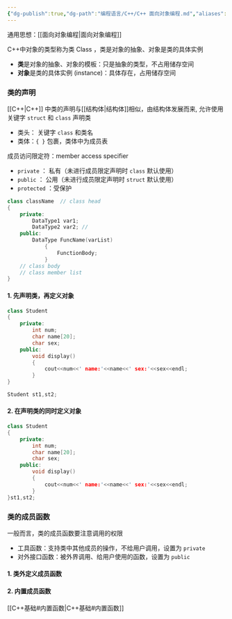 ```yaml
---
{"dg-publish":true,"dg-path":"编程语言/C++/C++ 面向对象编程.md","aliases":["类","对象"],"permalink":"/编程语言/C++/C++ 面向对象编程/","dgPassFrontmatter":true,"noteIcon":"","created":"2025-07-17T17:05:46.000+08:00","updated":"2025-07-18T00:27:40.530+08:00"}
---
```



通用思想：[[面向对象编程\|面向对象编程]]

C++中对象的类型称为类 Class ，类是对象的抽象、对象是类的具体实例
- **类**是对象的抽象、对象的模板：只是抽象的类型，不占用储存空间
- **对象**是类的具体实例 (instance)：具体存在，占用储存空间

### 类的声明
[[C++\|C++]] 中类的声明与[[结构体\|结构体]]相似，由结构体发展而来, 允许使用关键字 `struct`  和 `class`  声明类
- 类头： 关键字 `class` 和类名
- 类体：`{ }` 包裹，类体中为成员表

成员访问限定符：member access specifier 
- ` private ` ： 私有（未进行成员限定声明时  `class` 默认使用）
- ` public `   ： 公用（未进行成员限定声明时  `struct` 默认使用）
- ` protected `  ：受保护

```C++
class className  // class head 
{
	private:
		DataType1 var1;
		DataType2 var2; // 
	public:
		DataType FuncName(varList)
			{
				FunctionBody;
			}
	// class body  
	// class member list
}
```


#### 1. 先声明类，再定义对象

```C++
class Student 
{
	private:
		int num;
		char name[20];
		char sex;
	public:
		void display()
		{
			cout<<num<<' name:'<<name<<' sex:'<<sex<<endl;
		}
}

Student st1,st2;
```

#### 2. 在声明类的同时定义对象
```C++
class Student 
{
	private:
		int num;
		char name[20];
		char sex;
	public:
		void display()
		{
			cout<<num<<' name:'<<name<<' sex:'<<sex<<endl;
		}
}st1,st2;
```

### 类的成员函数
一般而言，类的成员函数要注意调用的权限
- 工具函数：支持类中其他成员的操作，不给用户调用，设置为 ` private `
- 对外接口函数：被外界调用、给用户使用的函数，设置为 ` public `  
#### 1. 类外定义成员函数


#### 2. 内置成员函数
[[C++基础#内置函数\|C++基础#内置函数]]
